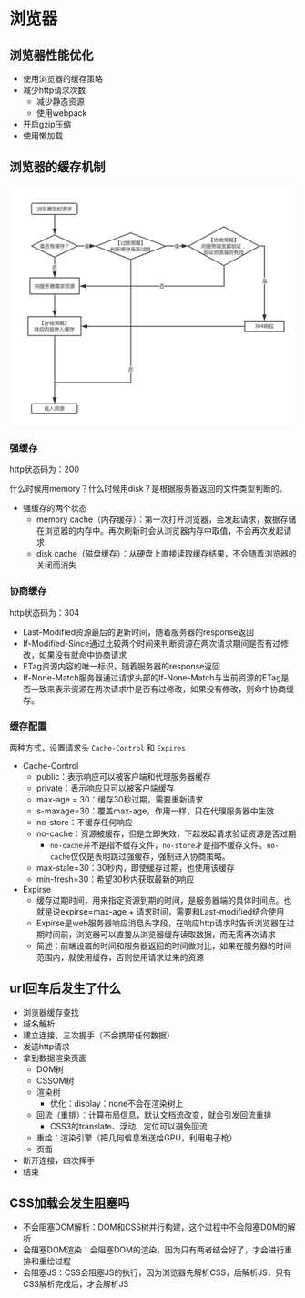 # 浏览器

## 浏览器性能优化

- 使用浏览器的缓存策略
- 减少http请求次数
  - 减少静态资源
  - 使用webpack
- 开启gzip压缩
- 使用懒加载

## 浏览器的缓存机制

![](../00-images/cache-control.png)



### 强缓存

http状态码为：200

什么时候用memory？什么时候用disk？是根据服务器返回的文件类型判断的。

- 强缓存的两个状态
  - memory cache（内存缓存）：第一次打开浏览器，会发起请求，数据存储在浏览器的内存中。再次刷新时会从浏览器内存中取值，不会再次发起请求
  - disk cache（磁盘缓存）：从硬盘上直接读取缓存结果，不会随着浏览器的关闭而消失

### 协商缓存

http状态码为：304

- Last-Modified资源最后的更新时间，随着服务器的response返回
- If-Modified-Since通过比较两个时间来判断资源在两次请求期间是否有过修改，如果没有就命中协商请求
- ETag资源内容的唯一标识，随着服务器的response返回
- If-None-Match服务器通过请求头部的If-None-Match与当前资源的ETag是否一致来表示资源在两次请求中是否有过修改，如果没有修改，则命中协商缓存。

### 缓存配置

两种方式，设置请求头  `Cache-Control`  和  `Expires`

- Cache-Control
  - public：表示响应可以被客户端和代理服务器缓存
  - private：表示响应只可以被客户端缓存
  - max-age = 30：缓存30秒过期，需要重新请求
  - s-maxage=30：覆盖max-age，作用一样，只在代理服务器中生效
  - no-store：不缓存任何响应
  - no-cache：资源被缓存，但是立即失效，下起发起请求验证资源是否过期
    - `no-cache`并不是指不缓存文件，`no-store`才是指不缓存文件。`no-cache`仅仅是表明跳过强缓存，强制进入协商策略。
  - max-stale=30：30秒内，即使缓存过期，也使用该缓存
  - min-fresh=30：希望30秒内获取最新的响应
- Expirse
  - 缓存过期时间，用来指定资源到期的时间，是服务器端的具体时间点。也就是说expirse=max-age + 请求时间，需要和Last-modified结合使用
  - Expirse是web服务器响应消息头字段，在响应http请求时告诉浏览器在过期时间前，浏览器可以直接从浏览器缓存读取数据，而无需再次请求
  - 简述：前端设置的时间和服务器返回的时间做对比，如果在服务器的时间范围内，就使用缓存，否则使用请求过来的资源

## url回车后发生了什么

- 浏览器缓存查找
- 域名解析
- 建立连接，三次握手（不会携带任何数据）
- 发送http请求
- 拿到数据渲染页面
  - DOM树
  - CSSOM树
  - 渲染树
    - 优化：display：none不会在渲染树上
  - 回流（重排）：计算布局信息，默认文档流改变，就会引发回流重排
    - CSS3的translate、浮动、定位可以避免回流
  - 重绘：渲染引擎（把几何信息发送给GPU，利用电子枪）
  - 页面
- 断开连接，四次挥手
- 结束

## CSS加载会发生阻塞吗

- 不会阻塞DOM解析：DOM和CSS树并行构建，这个过程中不会阻塞DOM的解析
- 会阻塞DOM渲染：会阻塞DOM的渲染，因为只有两者结合好了，才会进行重排和重绘过程
- 会阻塞JS：CSS会阻塞JS的执行，因为浏览器先解析CSS，后解析JS，只有CSS解析完成后，才会解析JS

















